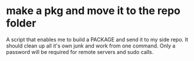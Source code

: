 # make a pkg and move it to the repo folder
A script that enables me to build a PACKAGE and send it to my side repo. It should clean up all it's own junk and work from one command. Only a password will be required for remote servers and sudo calls.
